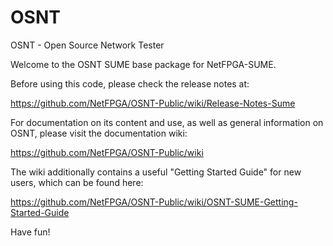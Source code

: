 OSNT
====

OSNT - Open Source Network Tester

Welcome to the OSNT SUME base package for NetFPGA-SUME.

Before using this code, please check the release notes at:

https://github.com/NetFPGA/OSNT-Public/wiki/Release-Notes-Sume

For documentation on its content and use, as well as general
information on OSNT, please visit the documentation wiki:

https://github.com/NetFPGA/OSNT-Public/wiki

The wiki additionally contains a useful "Getting Started Guide"
for new users, which can be found here:

https://github.com/NetFPGA/OSNT-Public/wiki/OSNT-SUME-Getting-Started-Guide

Have fun!
